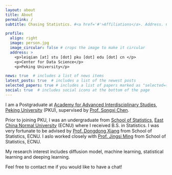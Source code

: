 ```yaml
---
layout: about
title: About
permalink: /
subtitle: Chasing Statistics. #<a href='#'>Affiliations</a>. Address. Contacts. Moto. Etc.

profile:
  align: right
  image: person.jpg
  image_circular: false # crops the image to make it circular
  address: >
    <p>leiqian [at] stu [dot] pku [dot] edu [dot] cn </p>
    <p>Center for Data Science</p>
    <p>Peking University</p>

news: true  # includes a list of news items
latest_posts: true  # includes a list of the newest posts
selected_papers: true # includes a list of papers marked as "selected={true}"
social: true  # includes social icons at the bottom of the page
---
```


I am a Postgraduate at [Academy for Advanced Interdisciplinary Studies](http://www.aais.pku.edu.cn/), [Peking University](https://www.pku.edu.cn/) (PKU), supervised by [Prof. Songxi Chen](https://www.songxichen.com/). 

Prior to joining PKU, I was an undergraduate from [School of Statistics](http://stat.ecnu.edu.cn/), [East China Normal University](https://www.ecnu.edu.cn/) (ECNU) where I received B.S. in Statistics. I was very fortunate to be advised by [Prof. Dongdong Xiang](https://faculty.ecnu.edu.cn/_s35/xdd/main.psp) from School of Statistics, ECNU. I aslo worked closely with [Prof. Jingsi Ming](https://faculty.ecnu.edu.cn/_s35/mjs/main.psp) from School of Statistics, ECNU.

My research interest includes diffusion model, machine learning, statistical learning and deeping learning.
 
Feel free to contact me if you would like to have a chat!
